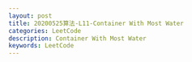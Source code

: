 ```yaml
---
layout: post
title: 20200525算法-L11-Container With Most Water   
categories: LeetCode
description: Container With Most Water   
keywords: LeetCode
---
```

